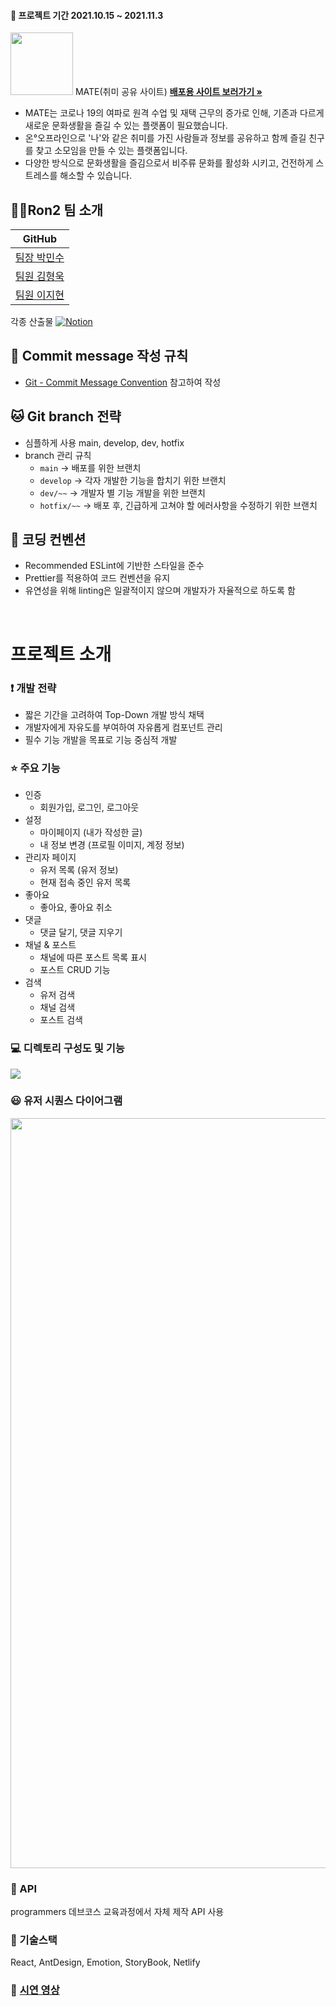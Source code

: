 #### :calendar: 프로젝트 기간 2021.10.15 ~ 2021.11.3


<img src="https://i.imgur.com/4FqKUyK.png" height= '100px'/>
MATE(취미 공유 사이트)
<a href="https://vigorous-lalande-d3f76a.netlify.app/"><strong>배포용 사이트 보러가기 »</strong></a>
<br>

* MATE는 코로나 19의 여파로 원격 수업 및 재택 근무의 증가로 인해, 기존과 다르게 새로운 문화생활을 즐길 수 있는 플랫폼이 필요했습니다.
* 온°오프라인으로 '나'와 같은 취미를 가진 사람들과 정보를 공유하고 함께 즐길 친구를 찾고 소모임을 만들 수 있는 플랫폼입니다.
* 다양한 방식으로 문화생활을 즐김으로서 비주류 문화를 활성화 시키고, 건전하게 스트레스를 해소할 수 있습니다.

## 👨‍💻Ron2 팀 소개
| GitHub | 
| -------- |
| [팀장 박민수](https://github.com/minsu-zip)| 
| [팀원 김형욱](https://github.com/khw970421)|
| [팀원 이지현](https://github.com/Jihyeon228)|

각종 산출물 <a href="https://www.notion.so/01_project_-2-e62bf8244cc64387bf4e6b4b16635e59"><img alt="Notion" src ="https://img.shields.io/badge/Notion-ffffff.svg?&style=for-the-badge&logo=Notion&logoColor=black"/></a>

## 🌟 Commit message 작성 규칙 

- [Git - Commit Message Convention](https://velog.io/@djh20/Git-%EC%A0%9C%EB%8C%80%EB%A1%9C-%EC%82%AC%EC%9A%A9%ED%95%B4%EB%B3%B4%EC%9E%90) 참고하여 작성

## 🐱 Git branch 전략
- 심플하게 사용 main, develop, dev, hotfix
- branch 관리 규칙
    - `main` -> 배포를 위한 브랜치
    - `develop` -> 각자 개발한 기능을 합치기 위한 브랜치
    - `dev/~~` -> 개발자 별 기능 개발을 위한 브랜치
    - `hotfix/~~` -> 배포 후, 긴급하게 고쳐야 할 에러사항을 수정하기 위한 브랜치

## 🦍 코딩 컨벤션
- Recommended ESLint에 기반한 스타일을 준수
- Prettier를 적용하여 코드 컨벤션을 유지
- 유연성을 위해 linting은 일괄적이지 않으며 개발자가 자율적으로 하도록 함

<br>

# 프로젝트 소개

### ❗ 개발 전략
* 짧은 기간을 고려하여 Top-Down 개발 방식 채택
* 개발자에게 자유도를 부여하여 자유롭게 컴포넌트 관리
* 필수 기능 개발을 목표로 기능 중심적 개발

### ⭐️ 주요 기능
* 인증
    * 회원가입, 로그인, 로그아웃
* 설정
    * 마이페이지 (내가 작성한 글)
    * 내 정보 변경 (프로필 이미지, 계정 정보)
* 관리자 페이지
    * 유저 목록 (유저 정보)
    * 현재 접속 중인 유저 목록
* 좋아요
    * 좋아요, 좋아요 취소
* 댓글
    * 댓글 달기, 댓글 지우기
* 채널 & 포스트
    * 채널에 따른 포스트 목록 표시
    * 포스트 CRUD 기능
* 검색
    * 유저 검색
    * 채널 검색
    * 포스트 검색

### 💻 디렉토리 구성도 및 기능
![](https://i.imgur.com/5b8KwvY.png)

### 😃 유저 시퀀스 다이어그램
<img src="https://i.imgur.com/ePIQOA6.png" height='1200px' />


### 📌 API
programmers 데브코스 교육과정에서 자체 제작 API 사용

### 📌 기술스택
React, AntDesign, Emotion, StoryBook, Netlify

### 📃 [시연 영상](https://drive.google.com/file/d/1HZ6EhsX9O8oDnyjpHK0Bu61Ug1-qq6gA/view)
